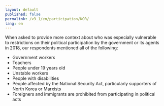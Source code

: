 ```yaml
---
layout: default
published: false
permalink: /v3_1/en/participation/KOR/
lang: en
---
```


When asked to provide more context about who was especially vulnerable to restrictions on their political participation by the government or its agents in 2018, our respondents mentioned all of the following:
-	Government workers
-	Teachers
-	People under 19 years old
-	Unstable workers
-	People with disabilities
-	People affected by the National Security Act, particularly supporters of North Korea or Marxists
-	Foreigners and immigrants are prohibited from participating in political acts 

